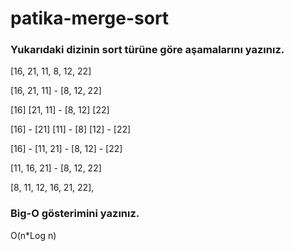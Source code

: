 # patika-merge-sort

### Yukarıdaki dizinin sort türüne göre aşamalarını yazınız.

[16, 21, 11, 8, 12, 22]

[16, 21, 11] - [8, 12, 22]

[16] [21, 11] - [8, 12] [22]

[16] - [21] [11] - [8] [12] - [22]

[16] - [11, 21] - [8, 12] - [22]

[11, 16, 21] - [8, 12, 22]

[8, 11, 12, 16, 21, 22],

### Big-O gösterimini yazınız.

O(n*Log n)
